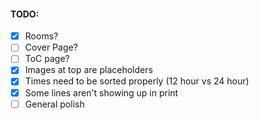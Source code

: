 #### TODO:
- [x] Rooms?
- [ ] Cover Page?
- [ ] ToC page?
- [x] Images at top are placeholders
- [x] Times need to be sorted properly (12 hour vs 24 hour)
- [x] Some lines aren't showing up in print
- [ ] General polish
